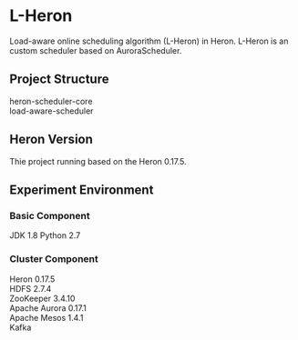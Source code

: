 # L-Heron
Load-aware online scheduling algorithm (L-Heron) in Heron. L-Heron is an custom scheduler based on AuroraScheduler.

## Project Structure
heron-scheduler-core <br>
load-aware-scheduler

## Heron Version
Thie project running based on the Heron 0.17.5.

## Experiment Environment
### Basic Component
JDK         1.8
Python      2.7

### Cluster Component
Heron               0.17.5 <br>
HDFS                2.7.4 <br>
ZooKeeper           3.4.10 <br>
Apache Aurora       0.17.1 <br>
Apache Mesos        1.4.1 <br>
Kafka               <br>



